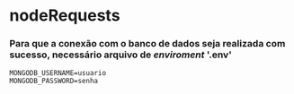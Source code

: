 # nodeRequests

### Para que a conexão com o banco de dados seja realizada com sucesso, necessário arquivo de *enviroment* **'.env'**

```shell
MONGODB_USERNAME=usuario
MONGODB_PASSWORD=senha
```